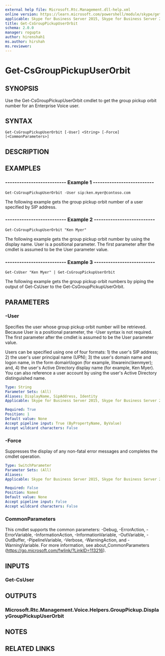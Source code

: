 ```yaml
---
external help file: Microsoft.Rtc.Management.dll-help.xml
online version: https://learn.microsoft.com/powershell/module/skype/get-csgrouppickupuserorbit
applicable: Skype for Business Server 2015, Skype for Business Server 2019
title: Get-CsGroupPickupUserOrbit
schema: 2.0.0
manager: rogupta
author: hirenshah1
ms.author: hirshah
ms.reviewer:
---
```


# Get-CsGroupPickupUserOrbit

## SYNOPSIS
Use the Get-CsGroupPickupUserOrbit cmdlet to get the group pickup orbit number for an Enterprise Voice user.

## SYNTAX

```
Get-CsGroupPickupUserOrbit [-User] <String> [-Force] [<CommonParameters>]
```

## DESCRIPTION

## EXAMPLES

### -------------------------- Example 1 --------------------------
```
Get-CsGroupPickupUserOrbit -User sip:ken.myer@contoso.com
```

The following example gets the group pickup orbit number of a user specified by SIP address.

### -------------------------- Example 2 --------------------------
```
Get-CsGroupPickupUserOrbit "Ken Myer"
```

The following example gets the group pickup orbit number by using the display name.
User is a positional parameter.
The first parameter after the cmdlet is assumed to be the User parameter value.

### -------------------------- Example 3 --------------------------
```
Get-CsUser "Ken Myer" | Get-CsGroupPickupUserOrbit
```

The following example gets the group pickup orbit numbers by piping the output of Get-CsUser to the Get-CsGroupPickupUserOrbit.


## PARAMETERS

### -User
Specifies the user whose group pickup orbit number will be retrieved.
Because User is a positional parameter, the -User syntax is not required.
The first parameter after the cmdlet is assumed to be the User parameter value.

Users can be specified using one of four formats: 1) the user's SIP address; 2) the user's user principal name (UPN); 3) the user's domain name and logon name, in the form domain\logon (for example, litwareinc\kenmyer); and, 4) the user's Active Directory display name (for example, Ken Myer).
You can also reference a user account by using the user's Active Directory distinguished name.

```yaml
Type: String
Parameter Sets: (All)
Aliases: DisplayName, SipAddress, Identity
Applicable: Skype for Business Server 2015, Skype for Business Server 2019

Required: True
Position: 1
Default value: None
Accept pipeline input: True (ByPropertyName, ByValue)
Accept wildcard characters: False
```

### -Force
Suppresses the display of any non-fatal error messages and completes the cmdlet operation.

```yaml
Type: SwitchParameter
Parameter Sets: (All)
Aliases: 
Applicable: Skype for Business Server 2015, Skype for Business Server 2019

Required: False
Position: Named
Default value: None
Accept pipeline input: False
Accept wildcard characters: False
```

### CommonParameters
This cmdlet supports the common parameters: -Debug, -ErrorAction, -ErrorVariable, -InformationAction, -InformationVariable, -OutVariable, -OutBuffer, -PipelineVariable, -Verbose, -WarningAction, and -WarningVariable. For more information, see about_CommonParameters (https://go.microsoft.com/fwlink/?LinkID=113216).


## INPUTS

### Get-CsUser


## OUTPUTS

### Microsoft.Rtc.Management.Voice.Helpers.GroupPickup.DisplayGroupPickupUserOrbit


## NOTES


## RELATED LINKS
